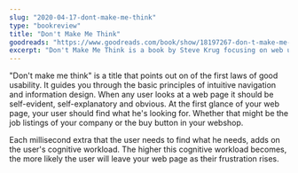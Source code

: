 ```yaml
---
slug: "2020-04-17-dont-make-me-think"
type: "bookreview"
title: "Don't Make Me Think"
goodreads: "https://www.goodreads.com/book/show/18197267-don-t-make-me-think-revisited"
excerpt: "Don't Make Me Think is a book by Steve Krug focusing on web usability. According to Steve, web design should take advantage of the fact that users will generally take the first available solution. Your website visitors don't want to think about where to click, everything should be clear at first glance."
---
```


"Don't make me think" is a title that points out on of the first laws of good usability.
It guides you through the basic principles of intuitive navigation and information design.
When any user looks at a web page it should be self-evident, self-explanatory and obvious.
At the first glance of your web page, your user should find what he's looking for.
Whether that might be the job listings of your company or the buy button in your webshop.

Each millisecond extra that the user needs to find what he needs, adds on the user's cognitive workload.
The higher this cognitive workload becomes, the more likely the user will leave your web page as their frustration rises.